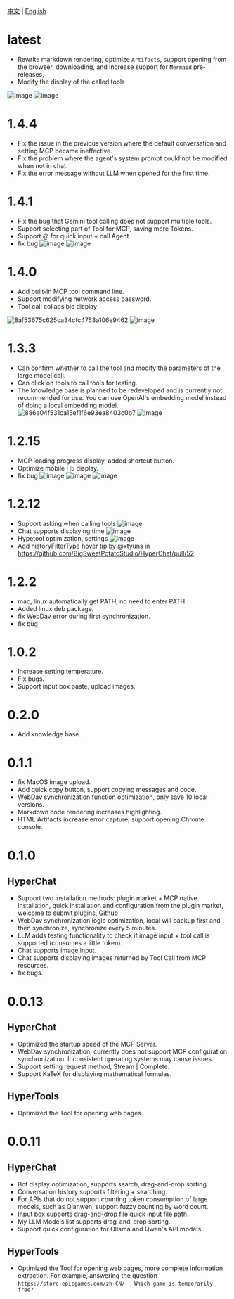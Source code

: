 [中文](ChangeLog.zh.md) | [English](ChangeLog.md)


# latest

* Rewrite markdown rendering, optimize `Artifacts`, support opening from the browser, downloading, and increase support for `Mermaid` pre-releases,
* Modify the display of the called tools

![image](https://github.com/user-attachments/assets/b4b88d6c-da7f-4822-8ca7-a79c3d02b6a5)
![image](https://github.com/user-attachments/assets/d1b54fb3-e0d6-4999-9c89-879c8c095ab6)

# 1.4.4

* Fix the issue in the previous version where the default conversation and setting MCP became ineffective.
* Fix the problem where the agent's system prompt could not be modified when not in chat.
* Fix the error message without LLM when opened for the first time.

# 1.4.1

* Fix the bug that Gemini tool calling does not support multiple tools.
* Support selecting part of Tool for MCP, saving more Tokens.
* Support @ for quick input + call Agent.
* fix bug
![image](https://github.com/user-attachments/assets/63ae6853-5df4-4b29-8bc9-c33d99239833)
![image](https://github.com/user-attachments/assets/6010494f-1218-4714-bbfe-8e61969a6826)

# 1.4.0

* Add built-in MCP tool command line.
* Support modifying network access password.
* Tool call collapsible display

![8af53675c625ca34cfc4753a106e9462](https://github.com/user-attachments/assets/ef030a65-ba9e-4cd5-9ca8-669677b483be)
![image](https://github.com/user-attachments/assets/af1598b6-d912-4f04-8919-a3d3e1ed93bc)

# 1.3.3

* Can confirm whether to call the tool and modify the parameters of the large model call.
* Can click on tools to call tools for testing.
* The knowledge base is planned to be redeveloped and is currently not recommended for use. You can use OpenAI's embedding model instead of doing a local embedding model.
![886a04f531ca15ef1f6e93ea8403c0b7](https://github.com/user-attachments/assets/7c6eb1d4-7ba1-430b-8fca-18023f7dadd3)
![image](https://github.com/user-attachments/assets/fc87b507-8427-4157-a0f9-78d141299151)

# 1.2.15

* MCP loading progress display, added shortcut button.
* Optimize mobile H5 display.
* fix bug
![image](https://github.com/user-attachments/assets/1c60e98f-f57b-4a38-9464-c7548c09cc3c)
![image](https://github.com/user-attachments/assets/d8ba028d-d091-40f3-82bb-40e6f6ba10de)
![image](https://github.com/user-attachments/assets/f53652cd-07f4-4f98-89d5-865213dc3fb5)

# 1.2.12

* Support asking when calling tools ![image](https://github.com/user-attachments/assets/11c03c92-399e-457e-8000-ff00c3c1e059)
* Chat supports displaying time ![image](https://github.com/user-attachments/assets/dba7bf09-99a1-46bd-9c94-052d18469b96)
* Hypetool optimization, settings ![image](https://github.com/user-attachments/assets/cfc2c8e5-f7e7-4078-aaff-240b567f47c5)
* Add historyFilterType hover tip by @xtyuns in https://github.com/BigSweetPotatoStudio/HyperChat/pull/52

# 1.2.2

* mac, linux automatically get PATH, no need to enter PATH.
* Added linux deb package.
* fix WebDav error during first synchronization.
* fix bug

# 1.0.2

* Increase setting temperature.
* Fix bugs.
* Support input box paste, upload images.

# 0.2.0

* Add knowledge base.

# 0.1.1

* fix MacOS image upload.
* Add quick copy button, support copying messages and code.
* WebDav synchronization function optimization, only save 10 local versions.
* Markdown code rendering increases highlighting.
* HTML Artifacts increase error capture, support opening Chrome console.

# 0.1.0

## HyperChat

* Support two installation methods: plugin market + MCP native installation, quick installation and configuration from the plugin market, welcome to submit plugins, [Github](https://github.com/BigSweetPotatoStudio/HyperChatMCP)
* WebDav synchronization logic optimization, local will backup first and then synchronize, synchronize every 5 minutes.
* LLM adds testing functionality to check if image input + tool call is supported (consumes a little token).
* Chat supports image input.
* Chat supports displaying images returned by Tool Call from MCP resources.
* fix bugs.

# 0.0.13

## HyperChat

* Optimized the startup speed of the MCP Server.
* WebDav synchronization, currently does not support MCP configuration synchronization. Inconsistent operating systems may cause issues.
* Support setting request method, Stream | Complete.
* Support KaTeX for displaying mathematical formulas.

## HyperTools

* Optimized the Tool for opening web pages.

# 0.0.11

## HyperChat

* Bot display optimization, supports search, drag-and-drop sorting.
* Conversation history supports filtering + searching.
* For APIs that do not support counting token consumption of large models, such as Qianwen, support fuzzy counting by word count.
* Input box supports drag-and-drop file quick input file path.
* My LLM Models list supports drag-and-drop sorting.
* Support quick configuration for Ollama and Qwen's API models.

## HyperTools

* Optimized the Tool for opening web pages, more complete information extraction. For example, answering the question `https://store.epicgames.com/zh-CN/   Which game is temporarily free?`